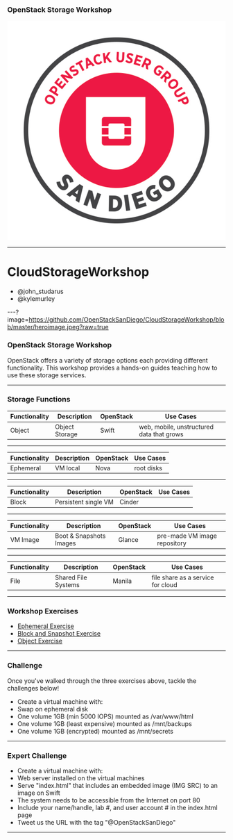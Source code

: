 <!--- GitPitch link: https://gitpitch.com/OpenStackSanDiego/CloudStorageWorkshop --->

### OpenStack Storage Workshop

![Logo](https://github.com/OpenStackSanDiego/CloudStorageWorkshop/blob/master/heroimage.jpeg?raw=true)

---
# CloudStorageWorkshop 

* @john_studarus 
* @kylemurley


---?image=https://github.com/OpenStackSanDiego/CloudStorageWorkshop/blob/master/heroimage.jpeg?raw=true


### OpenStack Storage Workshop

OpenStack offers a variety of storage options each providing different functionality. This workshop provides a hands-on guides teaching how to use these storage services.

---

### Storage Functions

| Functionality  | Description              | OpenStack | Use Cases                                    |
| -------------- | -------------------------| ----------|--------------------------------------------- |
| Object         | Object Storage           | Swift     | web, mobile, unstructured data that grows |

---
| Functionality  | Description              | OpenStack | Use Cases                                    |
| -------------- | -------------------------| ----------|--------------------------------------------- |
| Ephemeral      | VM local                 | Nova      | root disks |


---
| Functionality  | Description              | OpenStack | Use Cases                                    |
| -------------- | -------------------------| ----------|--------------------------------------------- |
| Block          | Persistent single VM     | Cinder    | |


---
| Functionality  | Description              | OpenStack | Use Cases                                    |
| -------------- | -------------------------| ----------|--------------------------------------------- |
| VM Image       | Boot & Snapshots Images  | Glance    | pre-made VM image repository |


---
| Functionality  | Description              | OpenStack | Use Cases                                    |
| -------------- | -------------------------| ----------|--------------------------------------------- |
| File           | Shared File Systems      | Manila    | file share as a service for cloud |


---

### Workshop Exercises

* <A HREF="EphemeralStorage.md">Ephemeral Exercise</A> 
* <A HREF="BlockStorage.md">Block and Snapshot Exercise</A>  
* <A HREF="ObjectStorage.md">Object Exercise</A>

---

### Challenge

Once you've walked through the three exercises above, tackle the challenges below!

* Create a virtual machine with:
* Swap on ephemeral disk
* One volume 1GB (min 5000 IOPS) mounted as /var/www/html
* One volume 1GB (least expensive) mounted as /mnt/backups
* One volume 1GB (encrypted) mounted as /mnt/secrets

---

### Expert Challenge

* Create a virtual machine with:
* Web server installed on the virtual machines
* Serve "index.html" that includes an embedded image (IMG SRC) to an image on Swift
* The system needs to be accessible from the Internet on port 80
* Include your name/handle, lab #, and user account # in the index.html page
* Tweet us the URL with the tag "@OpenStackSanDiego"

---

